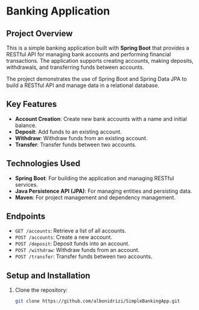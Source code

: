 # Banking Application

## Project Overview

This is a simple banking application built with **Spring Boot** that provides a RESTful API for managing bank accounts and performing financial transactions. The application supports creating accounts, making deposits, withdrawals, and transferring funds between accounts.

The project demonstrates the use of Spring Boot and Spring Data JPA to build a RESTful API and manage data in a relational database.

## Key Features

- **Account Creation**: Create new bank accounts with a name and initial balance.
- **Deposit**: Add funds to an existing account.
- **Withdraw**: Withdraw funds from an existing account.
- **Transfer**: Transfer funds between two accounts.

## Technologies Used

- **Spring Boot**: For building the application and managing RESTful services.
- **Java Persistence API (JPA)**: For managing entities and persisting data.
- **Maven**: For project management and dependency management.

## Endpoints

- `GET /accounts`: Retrieve a list of all accounts.
- `POST /accounts`: Create a new account.
- `POST /deposit`: Deposit funds into an account.
- `POST /withdraw`: Withdraw funds from an account.
- `POST /transfer`: Transfer funds between two accounts.

## Setup and Installation

1. Clone the repository:
   ```bash
   git clone https://github.com/albonidrizi/SimpleBankingApp.git
